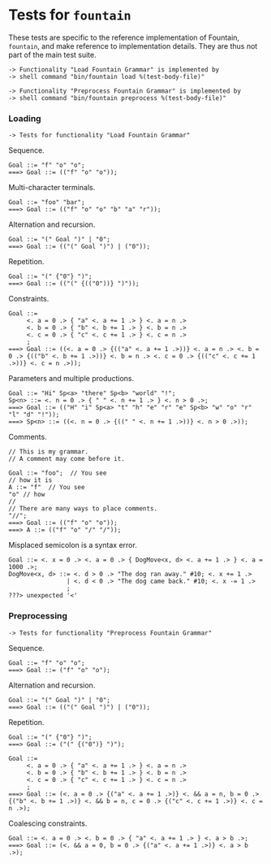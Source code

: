 Tests for `fountain`
====================

These tests are specific to the reference implementation
of Fountain, `fountain`, and make reference to implementation
details.  They are thus not part of the main test suite.

    -> Functionality "Load Fountain Grammar" is implemented by
    -> shell command "bin/fountain load %(test-body-file)"

    -> Functionality "Preprocess Fountain Grammar" is implemented by
    -> shell command "bin/fountain preprocess %(test-body-file)"

### Loading

    -> Tests for functionality "Load Fountain Grammar"

Sequence.

    Goal ::= "f" "o" "o";
    ===> Goal ::= (("f" "o" "o"));

Multi-character terminals.

    Goal ::= "foo" "bar";
    ===> Goal ::= (("f" "o" "o" "b" "a" "r"));

Alternation and recursion.

    Goal ::= "(" Goal ")" | "0";
    ===> Goal ::= (("(" Goal ")") | ("0"));

Repetition.

    Goal ::= "(" {"0"} ")";
    ===> Goal ::= (("(" {(("0"))} ")"));

Constraints.

    Goal ::=
         <. a = 0 .> { "a" <. a += 1 .> } <. a = n .>
         <. b = 0 .> { "b" <. b += 1 .> } <. b = n .>
         <. c = 0 .> { "c" <. c += 1 .> } <. c = n .>
         ;
    ===> Goal ::= ((<. a = 0 .> {(("a" <. a += 1 .>))} <. a = n .> <. b = 0 .> {(("b" <. b += 1 .>))} <. b = n .> <. c = 0 .> {(("c" <. c += 1 .>))} <. c = n .>));

Parameters and multiple productions.

    Goal ::= "Hi" Sp<a> "there" Sp<b> "world" "!";
    Sp<n> ::= <. n = 0 .> { " " <. n += 1 .> } <. n > 0 .>;
    ===> Goal ::= (("H" "i" Sp<a> "t" "h" "e" "r" "e" Sp<b> "w" "o" "r" "l" "d" "!"));
    ===> Sp<n> ::= ((<. n = 0 .> {((" " <. n += 1 .>))} <. n > 0 .>));

Comments.

    // This is my grammar.
    // A comment may come before it.
    
    Goal ::= "foo";  // You see
    // how it is
    A ::= "f"  // You see
    "o" // how
    //
    // There are many ways to place comments.
    "//";
    ===> Goal ::= (("f" "o" "o"));
    ===> A ::= (("f" "o" "/" "/"));

Misplaced semicolon is a syntax error.

    Goal ::= <. x = 0 .> <. a = 0 .> { DogMove<x, d> <. a += 1 .> } <. a = 1000 .>;
    DogMove<x, d> ::= <. d > 0 .> "The dog ran away." #10; <. x += 1 .>
                    | <. d < 0 .> "The dog came back." #10; <. x -= 1 .>
                    ;
    ???> unexpected '<'

### Preprocessing

    -> Tests for functionality "Preprocess Fountain Grammar"

Sequence.

    Goal ::= "f" "o" "o";
    ===> Goal ::= ("f" "o" "o");

Alternation and recursion.

    Goal ::= "(" Goal ")" | "0";
    ===> Goal ::= (("(" Goal ")") | ("0"));

Repetition.

    Goal ::= "(" {"0"} ")";
    ===> Goal ::= ("(" {("0")} ")");

    Goal ::=
         <. a = 0 .> { "a" <. a += 1 .> } <. a = n .>
         <. b = 0 .> { "b" <. b += 1 .> } <. b = n .>
         <. c = 0 .> { "c" <. c += 1 .> } <. c = n .>
         ;
    ===> Goal ::= (<. a = 0 .> {("a" <. a += 1 .>)} <. && a = n, b = 0 .> {("b" <. b += 1 .>)} <. && b = n, c = 0 .> {("c" <. c += 1 .>)} <. c = n .>);

Coalescing constraints.

    Goal ::= <. a = 0 .> <. b = 0 .> { "a" <. a += 1 .> } <. a > b .>;
    ===> Goal ::= (<. && a = 0, b = 0 .> {("a" <. a += 1 .>)} <. a > b .>);
